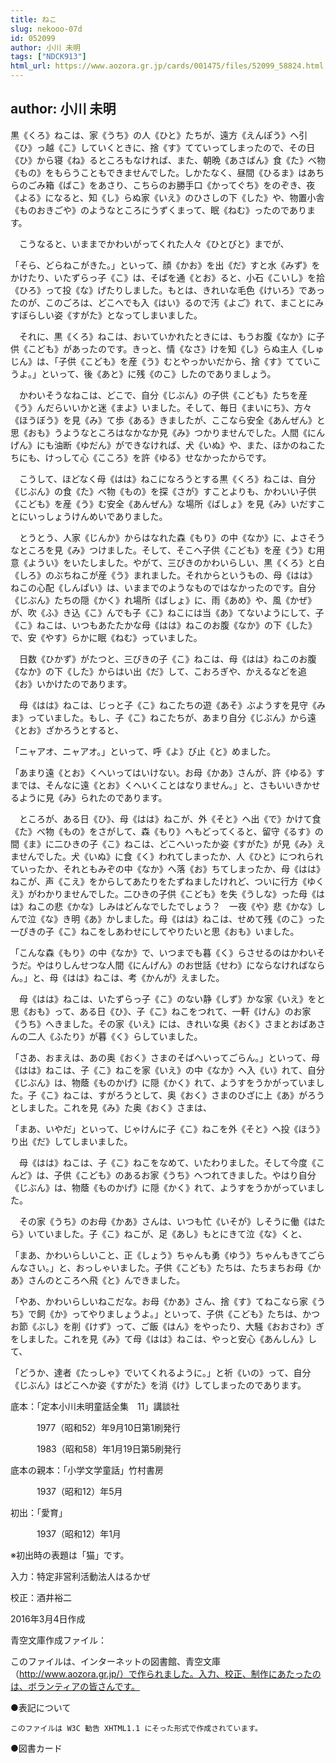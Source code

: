 ```yaml
---
title: ねこ
slug: nekooo-07d
id: 052099
author: 小川 未明
tags: ["NDCK913"]
html_url: https://www.aozora.gr.jp/cards/001475/files/52099_58824.html
---
```


## author: 小川 未明

黒《くろ》ねこは、家《うち》の人《ひと》たちが、遠方《えんぽう》へ引《ひ》っ越《こ》していくときに、捨《す》てていってしまったので、その日《ひ》から寝《ね》るところもなければ、また、朝晩《あさばん》食《た》べ物《もの》をもらうこともできませんでした。しかたなく、昼間《ひるま》はあちらのごみ箱《ばこ》をあさり、こちらのお勝手口《かってぐち》をのぞき、夜《よる》になると、知《し》らぬ家《いえ》のひさしの下《した》や、物置小舎《ものおきごや》のようなところにうずくまって、眠《ねむ》ったのであります。

　こうなると、いままでかわいがってくれた人々《ひとびと》までが、

「そら、どらねこがきた。」といって、顔《かお》を出《だ》すと水《みず》をかけたり、いたずらっ子《こ》は、そばを通《とお》ると、小石《こいし》を拾《ひろ》って投《な》げたりしました。もとは、きれいな毛色《けいろ》であったのが、このごろは、どこへでも入《はい》るので汚《よご》れて、まことにみすぼらしい姿《すがた》となってしまいました。

　それに、黒《くろ》ねこは、おいていかれたときには、もうお腹《なか》に子供《こども》があったのです。きっと、情《なさ》けを知《し》らぬ主人《しゅじん》は、「子供《こども》を産《う》むとやっかいだから、捨《す》てていこうよ。」といって、後《あと》に残《のこ》したのでありましょう。

　かわいそうなねこは、どこで、自分《じぶん》の子供《こども》たちを産《う》んだらいいかと迷《まよ》いました。そして、毎日《まいにち》、方々《ほうぼう》を見《み》て歩《ある》きましたが、ここなら安全《あんぜん》と思《おも》うようなところはなかなか見《み》つかりませんでした。人間《にんげん》にも油断《ゆだん》ができなければ、犬《いぬ》や、また、ほかのねこたちにも、けっして心《こころ》を許《ゆる》せなかったからです。

　こうして、ほどなく母《はは》ねこになろうとする黒《くろ》ねこは、自分《じぶん》の食《た》べ物《もの》を探《さが》すことよりも、かわいい子供《こども》を産《う》む安全《あんぜん》な場所《ばしょ》を見《み》いだすことにいっしょうけんめいでありました。

　とうとう、人家《じんか》からはなれた森《もり》の中《なか》に、よさそうなところを見《み》つけました。そして、そこへ子供《こども》を産《う》む用意《ようい》をいたしました。やがて、三びきのかわいらしい、黒《くろ》と白《しろ》のぶちねこが産《う》まれました。それからというもの、母《はは》ねこの心配《しんぱい》は、いままでのようなものではなかったのです。自分《じぶん》たちの隠《かく》れ場所《ばしょ》に、雨《あめ》や、風《かぜ》が、吹《ふ》き込《こ》んでも子《こ》ねこには当《あ》てないようにして、子《こ》ねこは、いつもあたたかな母《はは》ねこのお腹《なか》の下《した》で、安《やす》らかに眠《ねむ》っていました。

　日数《ひかず》がたつと、三びきの子《こ》ねこは、母《はは》ねこのお腹《なか》の下《した》からはい出《だ》して、こおろぎや、かえるなどを追《お》いかけたのであります。

　母《はは》ねこは、じっと子《こ》ねこたちの遊《あそ》ぶようすを見守《みま》っていました。もし、子《こ》ねこたちが、あまり自分《じぶん》から遠《とお》ざかろうとすると、

「ニャアオ、ニャアオ。」といって、呼《よ》び止《と》めました。

「あまり遠《とお》くへいってはいけない。お母《かあ》さんが、許《ゆる》すまでは、そんなに遠《とお》くへいくことはなりません。」と、さもいいきかせるように見《み》られたのであります。

　ところが、ある日《ひ》、母《はは》ねこが、外《そと》へ出《で》かけて食《た》べ物《もの》をさがして、森《もり》へもどってくると、留守《るす》の間《ま》に二ひきの子《こ》ねこは、どこへいったか姿《すがた》が見《み》えませんでした。犬《いぬ》に食《く》われてしまったか、人《ひと》につれられていったか、それともみぞの中《なか》へ落《お》ちてしまったか、母《はは》ねこが、声《こえ》をからしてあたりをたずねましたけれど、ついに行方《ゆくえ》がわかりませんでした。二ひきの子供《こども》を失《うしな》った母《はは》ねこの悲《かな》しみはどんなでしたでしょう？　一夜《や》悲《かな》しんで泣《な》き明《あ》かしました。母《はは》ねこは、せめて残《のこ》った一ぴきの子《こ》ねこをしあわせにしてやりたいと思《おも》いました。

「こんな森《もり》の中《なか》で、いつまでも暮《く》らさせるのはかわいそうだ。やはりしんせつな人間《にんげん》のお世話《せわ》にならなければならん。」と、母《はは》ねこは、考《かんが》えました。

　母《はは》ねこは、いたずらっ子《こ》のない静《しず》かな家《いえ》をと思《おも》って、ある日《ひ》、子《こ》ねこをつれて、一軒《けん》のお家《うち》へきました。その家《いえ》には、きれいな奥《おく》さまとおばあさんの二人《ふたり》が暮《く》らしていました。

「さあ、おまえは、あの奥《おく》さまのそばへいってごらん。」といって、母《はは》ねこは、子《こ》ねこを家《いえ》の中《なか》へ入《い》れて、自分《じぶん》は、物蔭《ものかげ》に隠《かく》れて、ようすをうかがっていました。子《こ》ねこは、すがろうとして、奥《おく》さまのひざに上《あ》がろうとしました。これを見《み》た奥《おく》さまは、

「まあ、いやだ」といって、じゃけんに子《こ》ねこを外《そと》へ投《ほう》り出《だ》してしまいました。

　母《はは》ねこは、子《こ》ねこをなめて、いたわりました。そして今度《こんど》は、子供《こども》のあるお家《うち》へつれてきました。やはり自分《じぶん》は、物蔭《ものかげ》に隠《かく》れて、ようすをうかがっていました。

　その家《うち》のお母《かあ》さんは、いつも忙《いそが》しそうに働《はたら》いていました。子《こ》ねこが、足《あし》もとにきて泣《な》くと、

「まあ、かわいらしいこと、正《しょう》ちゃんも勇《ゆう》ちゃんもきてごらんなさい。」と、おっしゃいました。子供《こども》たちは、たちまちお母《かあ》さんのところへ飛《と》んできました。

「やあ、かわいらしいねこだな。お母《かあ》さん、捨《す》てねこなら家《うち》で飼《か》ってやりましょうよ。」といって、子供《こども》たちは、かつお節《ぶし》を削《けず》って、ご飯《はん》をやったり、大騒《おおさわ》ぎをしました。これを見《み》て母《はは》ねこは、やっと安心《あんしん》して、

「どうか、達者《たっしゃ》でいてくれるように。」と祈《いの》って、自分《じぶん》はどこへか姿《すがた》を消《け》してしまったのであります。













底本：「定本小川未明童話全集　11」講談社

　　　1977（昭和52）年9月10日第1刷発行

　　　1983（昭和58）年1月19日第5刷発行

底本の親本：「小学文学童話」竹村書房

　　　1937（昭和12）年5月

初出：「愛育」

　　　1937（昭和12）年1月

※初出時の表題は「猫」です。

入力：特定非営利活動法人はるかぜ

校正：酒井裕二

2016年3月4日作成

青空文庫作成ファイル：

このファイルは、インターネットの図書館、青空文庫（http://www.aozora.gr.jp/）で作られました。入力、校正、制作にあたったのは、ボランティアの皆さんです。











●表記について


	このファイルは W3C 勧告 XHTML1.1 にそった形式で作成されています。







●図書カード